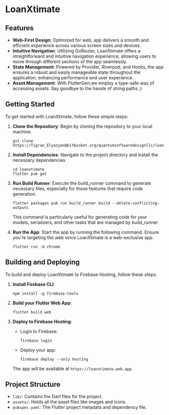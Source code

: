 # LoanXtimate


## Features

- **Web-First Design**: Optimized for web, app delivers a smooth and efficient experience across various screen sizes and devices.
- **Intuitive Navigation**: Utilizing GoRouter, LoanXtimate offers a straightforward and intuitive navigation experience, allowing users to move through different sections of the app seamlessly.
- **State Management**: Powered by Provider, Riverpod, and Hooks, the app ensures a robust and easily manageable state throughout the application, enhancing performance and user experience.
- **Asset Management**: With FlutterGen,we employ a type-safe way of accessing assets. Say goodbye to the hassle of string paths ;)

## Getting Started

To get started with LoanXtimate, follow these simple steps:

1. **Clone the Repository**: Begin by cloning the repository to your local machine.

    ```
    git clone https://Tigran_Elyazyan@bitbucket.org/quantumsoftwaredesignllc/loanxtimate_tigran.git
    ```

2. **Install Dependencies**: Navigate to the project directory and install the necessary dependencies.

    ```
    cd loanxtimate
    flutter pub get
    ```

3. **Run Build Runner**: Execute the build_runner command to generate necessary files, especially for those features that require code generation.

    ```
    flutter packages pub run build_runner build --delete-conflicting-outputs
    ```

   This command is particularly useful for generating code for your models, serializers, and other tasks that are managed by build_runner.

4. **Run the App**: Start the app by running the following command. Ensure you're targeting the web since LoanXtimate is a web-exclusive app.

    ```
    flutter run -d chrome
    ```

## Building and Deploying

To build and deploy LoanXtimate to Firebase Hosting, follow these steps:


1. **Install Firebase CLI**:

    ```
    npm install -g firebase-tools
    ```

       
2. **Build your Flutter Web App**:

    ```
    flutter build web
    ```

3. **Deploy to Firebase Hosting**:

    - Login to Firebase:

        ```
        firebase login
        ```

    - Deploy your app:

        ```
        firebase deploy --only hosting
        ```

   The app will be available at `https://loanxtimate.web.app`.

## Project Structure

- `lib/`: Contains the Dart files for the project.
- `assets/`: Holds all the asset files like images and icons.
- `pubspec.yaml`: The Flutter project metadata and dependency file.



